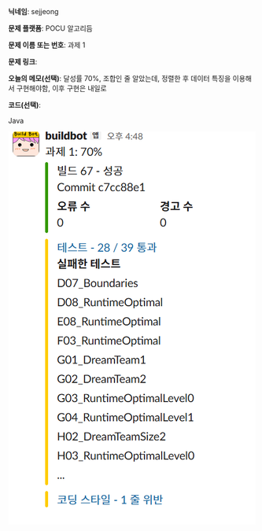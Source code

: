 **닉네임**: sejjeong

**문제 플랫폼**: POCU 알고리듬

**문제 이름 또는 번호**: 과제 1

**문제 링크**: 

**오늘의 메모(선택)**: 
            달성률 70%, 조합인 줄 알았는데, 정렬한 후 데이터 특징을 이용해서 구현해야함, 이후 구현은 내일로
            

**코드(선택)**:

Java


![스크린샷](./Image/2025-09-09.png)
